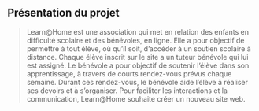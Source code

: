 ## Présentation du projet

> Learn@Home est une association qui met en relation des enfants en difficulté scolaire et des bénévoles, en ligne. Elle a pour objectif de permettre à tout élève, où qu’il soit, d’accéder à un soutien scolaire à distance. Chaque élève inscrit sur le site a un tuteur bénévole qui lui est assigné. Le bénévole a pour objectif de soutenir l’élève dans son apprentissage, à travers de courts rendez-vous prévus chaque semaine. Durant ces rendez-vous, le bénévole aide l’élève à réaliser ses devoirs et à s’organiser. Pour faciliter les interactions et la communication, Learn@Home souhaite créer un nouveau site web.
